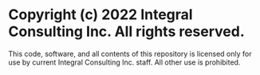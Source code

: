 # Copyright (c) 2022 Integral Consulting Inc. All rights reserved.

This code, software, and all contents of this repository is licensed only for use by current Integral Consulting Inc. staff. All other use is prohibited.
